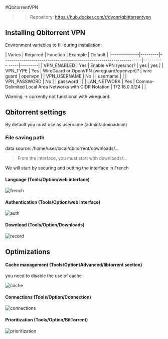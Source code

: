 #QbitorrentVPN

> > Repository: https://hub.docker.com/r/dyonr/qbittorrentvpn

## Installing Qbitorrent VPN

Environment variables to fill during installation:

| Varies | Required | Function | Example | Default |
|--------------|---------|---------------------------- ----------------------------------------|---------- -----|---------|
| VPN_ENABLED | Yes | Enable VPN (yes/no)? | yes | yes |
| VPN_TYPE | Yes | WireGuard or OpenVPN (wireguard/openvpn)? | wire guard | openvpn |
| VPN_USERNAME | No | | username | |
| VPN_PASSWORD | No | | password | |
| LAN_NETWORK | Yes | Comma-Delimited Local Area Networks with CIDR Notation | 172.18.0.0/24 | |

Warning -> currently not functional with wireguard.


## Qbitorrent settings

By default you must use as username (admin/adminadmin)

### File saving path

data source: /home/user/local/qbitorrent/downloads/…

> From the interface, you must start with downloads/...

We will start by securing and putting the interface in French

#### Language (Tools/Option/web interface)
![french](https://user-images.githubusercontent.com/64525827/107520001-33f4d980-6bb1-11eb-8690-249c3723710c.png)

#### Authentication (Tools/Option/web interface)
![auth](https://user-images.githubusercontent.com/64525827/107520003-348d7000-6bb1-11eb-9693-c6499659648d.png)


#### Download (Tools/Option/Downloads)
![record](https://user-images.githubusercontent.com/64525827/107518518-63a2e200-6baf-11eb-828b-2891a6c16588.png)


## Optimizations   


#### Cache management (Tools/Option/Advanced/libtorrent section)
you need to disable the use of cache

![cache](https://user-images.githubusercontent.com/64525827/107519416-8aade380-6bb0-11eb-82bb-15065cacc821.png)


#### Connections (Tools/Option/Connection)   
![connections](https://user-images.githubusercontent.com/64525827/107518883-d2803b00-6baf-11eb-97da-bc94d2bc2baf.png)


#### Prioritization (Tools/Option/BitTorrent)   

![prioritization](https://user-images.githubusercontent.com/64525827/107518996-f774ae00-6baf-11eb-9a90-31e456974b22.png)
